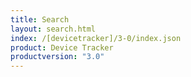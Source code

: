 ```yaml
---
title: Search
layout: search.html
index: /[devicetracker]/3-0/index.json
product: Device Tracker
productversion: "3.0"
---
```

